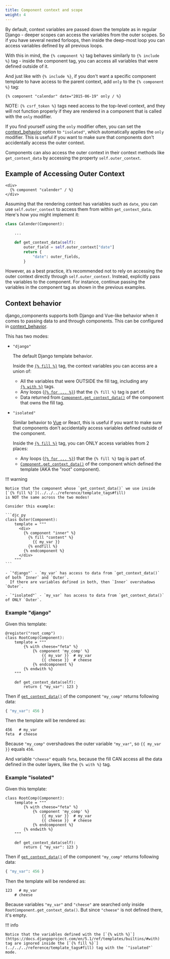 ```yaml
---
title: Component context and scope
weight: 4
---
```


By default, context variables are passed down the template as in regular Django - deeper scopes can access the variables from the outer scopes. So if you have several nested forloops, then inside the deep-most loop you can access variables defined by all previous loops.

With this in mind, the `{% component %}` tag behaves similarly to `{% include %}` tag - inside the component tag, you can access all variables that were defined outside of it.

And just like with `{% include %}`, if you don't want a specific component template to have access to the parent context, add `only` to the `{% component %}` tag:

```htmldjango
{% component "calendar" date="2015-06-19" only / %}
```

NOTE: `{% csrf_token %}` tags need access to the top-level context, and they will not function properly if they are rendered in a component that is called with the `only` modifier.

If you find yourself using the `only` modifier often, you can set the [context_behavior](#context-behavior) option to `"isolated"`, which automatically applies the `only` modifier. This is useful if you want to make sure that components don't accidentally access the outer context.

Components can also access the outer context in their context methods like `get_context_data` by accessing the property `self.outer_context`.

## Example of Accessing Outer Context

```django
<div>
  {% component "calender" / %}
</div>
```

Assuming that the rendering context has variables such as `date`, you can use `self.outer_context` to access them from within `get_context_data`. Here's how you might implement it:

```python
class Calender(Component):

    ...

    def get_context_data(self):
        outer_field = self.outer_context["date"]
        return {
            "date": outer_fields,
        }
```

However, as a best practice, it’s recommended not to rely on accessing the outer context directly through `self.outer_context`. Instead, explicitly pass the variables to the component. For instance, continue passing the variables in the component tag as shown in the previous examples.

## Context behavior

django_components supports both Django and Vue-like behavior when it comes to passing data to and through
components. This can be configured in [context_behavior](../../../reference/settings#context_behavior).

This has two modes:

- `"django"`

    The default Django template behavior.

    Inside the [`{% fill %}`](../../../reference/template_tags#fill) tag, the context variables
    you can access are a union of:

    - All the variables that were OUTSIDE the fill tag, including any\
      [`{% with %}`](https://docs.djangoproject.com/en/5.1/ref/templates/builtins/#with) tags.
    - Any loops ([`{% for ... %}`](https://docs.djangoproject.com/en/5.1/ref/templates/builtins/#cycle))
      that the `{% fill %}` tag is part of.
    - Data returned from [`Component.get_context_data()`](../../../reference/api#django_components.Component.get_context_data)
      of the component that owns the fill tag.

- `"isolated"`

    Similar behavior to [Vue](https://vuejs.org/guide/components/slots.html#render-scope) or React,
    this is useful if you want to make sure that components don't accidentally access variables defined outside
    of the component.

    Inside the [`{% fill %}`](../../../reference/template_tags#fill) tag, you can ONLY access variables from 2 places:

    - Any loops ([`{% for ... %}`](https://docs.djangoproject.com/en/5.1/ref/templates/builtins/#cycle))
      that the `{% fill %}` tag is part of.
    - [`Component.get_context_data()`](../../../reference/api#django_components.Component.get_context_data)
      of the component which defined the template (AKA the "root" component).

!!! warning

    Notice that the component whose `get_context_data()` we use inside
    [`{% fill %}`](../../../reference/template_tags#fill)
    is NOT the same across the two modes!

    Consider this example:

    ```djc_py
    class Outer(Component):
        template = """
          <div>
            {% component "inner" %}
              {% fill "content" %}
                {{ my_var }}
              {% endfill %}
            {% endcomponent %}
          </div>
        """
    ```

    - `"django"` - `my_var` has access to data from `get_context_data()` of both `Inner` and `Outer`.
      If there are variables defined in both, then `Inner` overshadows `Outer`.

    - `"isolated"` - `my_var` has access to data from `get_context_data()` of ONLY `Outer`.


### Example "django"

Given this template:

```djc_py
@register("root_comp")
class RootComp(Component):
    template = """
        {% with cheese="feta" %}
            {% component 'my_comp' %}
                {{ my_var }}  # my_var
                {{ cheese }}  # cheese
            {% endcomponent %}
        {% endwith %}
    """

    def get_context_data(self):
        return { "my_var": 123 }
```

Then if [`get_context_data()`](../../../reference/api#django_components.Component.get_context_data)
of the component `"my_comp"` returns following data:

```py
{ "my_var": 456 }
```

Then the template will be rendered as:

```django
456   # my_var
feta  # cheese
```

Because `"my_comp"` overshadows the outer variable `"my_var"`,
so `{{ my_var }}` equals `456`.

And variable `"cheese"` equals `feta`, because the fill CAN access
all the data defined in the outer layers, like the `{% with %}` tag.

### Example "isolated"

Given this template:

```djc_py
class RootComp(Component):
    template = """
        {% with cheese="feta" %}
            {% component 'my_comp' %}
                {{ my_var }}  # my_var
                {{ cheese }}  # cheese
            {% endcomponent %}
        {% endwith %}
    """

    def get_context_data(self):
        return { "my_var": 123 }
```

Then if [`get_context_data()`](../../../reference/api#django_components.Component.get_context_data)
of the component `"my_comp"` returns following data:

```py
{ "my_var": 456 }
```

Then the template will be rendered as:

```django
123   # my_var
    # cheese
```

Because variables `"my_var"` and `"cheese"` are searched only inside `RootComponent.get_context_data()`.
But since `"cheese"` is not defined there, it's empty.

!!! info

    Notice that the variables defined with the [`{% with %}`](https://docs.djangoproject.com/en/5.1/ref/templates/builtins/#with)
    tag are ignored inside the [`{% fill %}`](../../../reference/template_tags#fill) tag with the `"isolated"` mode.
